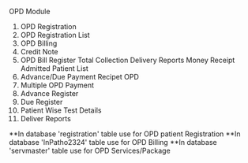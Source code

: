 OPD Module
1. OPD Registration
2. OPD Registration List
3. OPD Billing
4. Credit Note
5. OPD Bill Register
	Total Collection
	Delivery Reports
	Money Receipt
	Admitted Patient List
6. Advance/Due Payment Recipet OPD
7. Multiple OPD Payment
8. Advance Register
9. Due Register
10. Patient Wise Test Details
11. Deliver Reports	

**In database 'registration' table use for OPD patient Registration
**In database 'InPatho2324' table use for OPD Billing 
**In database 'servmaster' table use for OPD Services/Package
